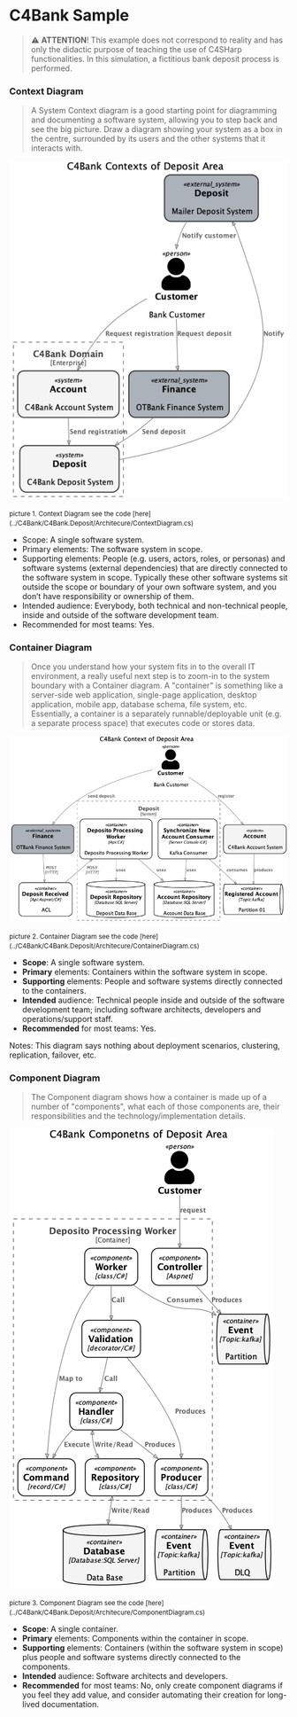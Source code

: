 # C4Bank Sample
> ⚠️ **ATTENTION**! This example does not correspond to reality and has only the didactic purpose of teaching the use of C4SHarp functionalities. In this simulation, a fictitious bank deposit process is performed.

### Context Diagram
> A System Context diagram is a good starting point for diagramming and documenting a software system, allowing you to step back and see the big picture. Draw a diagram showing your system as a box in the centre, surrounded by its users and the other systems that it interacts with.

![img](./assets/c4bank-contexts-of-deposit-area-c4context.png)

<small>
picture 1. Context Diagram  
see the code [here](../C4Bank/C4Bank.Deposit/Architecure/ContextDiagram.cs)
</small>

- Scope: A single software system.
- Primary elements: The software system in scope.
- Supporting elements: People (e.g. users, actors, roles, or personas) and software systems (external dependencies) that are directly connected to the software system in scope. Typically these other software systems sit outside the scope or boundary of your own software system, and you don’t have responsibility or ownership of them.
- Intended audience: Everybody, both technical and non-technical people, inside and outside of the software development team.
- Recommended for most teams: Yes.

### Container Diagram
>Once you understand how your system fits in to the overall IT environment, a really useful next step is to zoom-in to the system boundary with a Container diagram. A "container" is something like a server-side web application, single-page application, desktop application, mobile app, database schema, file system, etc. Essentially, a container is a separately runnable/deployable unit (e.g. a separate process space) that executes code or stores data.

![img](./assets/c4bank-context-of-deposit-area-c4container.png)

<small>
picture 2. Container Diagram  
see the code [here](../C4Bank/C4Bank.Deposit/Architecure/ContainerDiagram.cs)
</small>

- **Scope**: A single software system.
- **Primary** elements: Containers within the software system in scope.
- **Supporting** elements: People and software systems directly connected to the containers.
- **Intended** audience: Technical people inside and outside of the software development team; including software architects, developers and operations/support staff.
- **Recommended** for most teams: Yes.

Notes: This diagram says nothing about deployment scenarios, clustering, replication, failover, etc.

### Component Diagram
>The Component diagram shows how a container is made up of a number of "components", what each of those components are, their responsibilities and the technology/implementation details.

![img](./assets/c4bank-componetns-of-deposit-area-c4component.png)

<small>
picture 3. Component Diagram  
see the code [here](../C4Bank/C4Bank.Deposit/Architecure/ComponentDiagram.cs)
</small>

- **Scope**: A single container.
- **Primary** elements: Components within the container in scope.
- **Supporting** elements: Containers (within the software system in scope) plus people and software systems directly connected to the components.
- **Intended** audience: Software architects and developers.
- **Recommended** for most teams: No, only create component diagrams if you feel they add value, and consider automating their creation for long-lived documentation.